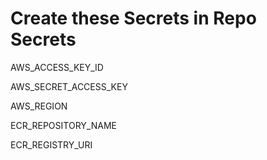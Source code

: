 # Create these Secrets in Repo Secrets

AWS_ACCESS_KEY_ID

AWS_SECRET_ACCESS_KEY

AWS_REGION 

ECR_REPOSITORY_NAME 

ECR_REGISTRY_URI 
